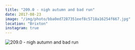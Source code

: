 ```yaml
---
title: "209.0 - nigh autumn and bad run"
date: 2017-08-23
image: "/img/photo/bba0ed7287351eef8c5718a16254f667.jpg"
location: "Brixton"
instagram: true
---
```


![209.0 - nigh autumn and bad run](/img/photo/bba0ed7287351eef8c5718a16254f667.jpg)
